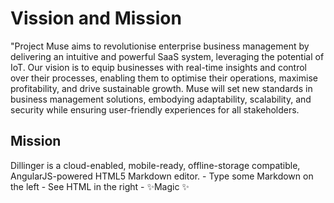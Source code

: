 # Vission and Mission

"Project Muse aims to revolutionise enterprise business management by delivering an intuitive and powerful SaaS system, leveraging the potential of IoT. Our vision is to equip businesses with real-time insights and control over their processes, enabling them to optimise their operations, maximise profitability, and drive sustainable growth. Muse will set new standards in business management solutions, embodying adaptability, scalability, and security while ensuring user-friendly experiences for all stakeholders. 

## Mission

Dillinger is a cloud-enabled, mobile-ready, offline-storage compatible, AngularJS-powered HTML5 Markdown editor. - Type some Markdown on the left - See HTML in the right - ✨Magic ✨

